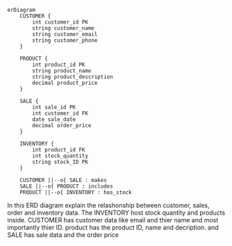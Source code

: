 ``` mermaid
erDiagram
    CUSTOMER {
        int customer_id PK
        string customer_name
        string customer_email
        string customer_phone
    }

    PRODUCT {
        int product_id PK
        string product_name
        string product_description
        decimal product_price
    }

    SALE {
        int sale_id PK
        int customer_id FK
        date sale_date
        decimal order_price
    }

    INVENTORY {
        int product_id FK
        int stock_quantity
        string stock_ID PK
    }

    CUSTOMER ||--o{ SALE : makes
    SALE ||--o{ PRODUCT : includes
    PRODUCT ||--o{ INVENTORY : has_stock

```
In this ERD diagram explain the relashonship between customer, sales, order and inventory data. The INVENTORY host stock quantity and products inside. CUSTOMER  has customer data like email and thier name and most importantly thier ID. product has the product ID, name and decription. and SALE has sale data and the order price